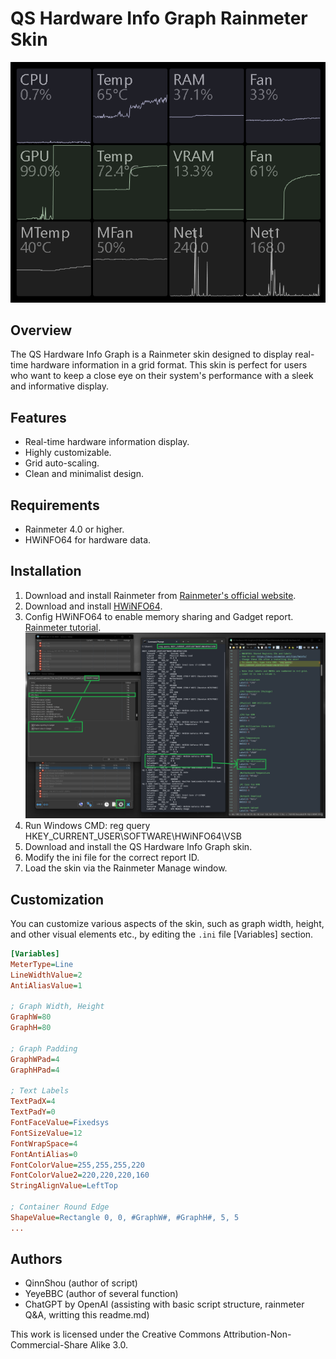 # QS Hardware Info Graph Rainmeter Skin

![Rainmeter HardwareInfoGraph Screenshot](https://github.com/QinnShou/RM-HardwareInfoGraph/blob/main/Screenshot.png)

## Overview
The QS Hardware Info Graph is a Rainmeter skin designed to display real-time hardware information in a grid format. This skin is perfect for users who want to keep a close eye on their system's performance with a sleek and informative display.

## Features
- Real-time hardware information display.
- Highly customizable.
- Grid auto-scaling.
- Clean and minimalist design.

## Requirements
- Rainmeter 4.0 or higher.
- HWiNFO64 for hardware data.

## Installation
1. Download and install Rainmeter from [Rainmeter's official website](https://www.rainmeter.net/).
2. Download and install [HWiNFO64](https://www.hwinfo.com/download/).
3. Config HWiNFO64 to enable memory sharing and Gadget report. [Rainmeter tutorial](https://docs.rainmeter.net/tips/hwinfo/).
![Rainmeter-HWiNFO64 Data Pull How-to](https://github.com/QinnShou/RM-HardwareInfoGraph/blob/main/Screenshot%20Sensor%20Howto.png)
5. Run Windows CMD: reg query HKEY_CURRENT_USER\SOFTWARE\HWiNFO64\VSB
7. Download and install the QS Hardware Info Graph skin.
8. Modify the ini file for the correct report ID.
10. Load the skin via the Rainmeter Manage window.

## Customization
You can customize various aspects of the skin, such as graph width, height, and other visual elements etc., by editing the `.ini` file [Variables] section.

  ```ini
  [Variables]
  MeterType=Line
  LineWidthValue=2
  AntiAliasValue=1

  ; Graph Width, Height
  GraphW=80
  GraphH=80
  
  ; Graph Padding
  GraphWPad=4
  GraphHPad=4
  
  ; Text Labels
  TextPadX=4
  TextPadY=0
  FontFaceValue=Fixedsys
  FontSizeValue=12
  FontWrapSpace=4
  FontAntiAlias=0
  FontColorValue=255,255,255,220
  FontColorValue2=220,220,220,160
  StringAlignValue=LeftTop

  ; Container Round Edge
  ShapeValue=Rectangle 0, 0, #GraphW#, #GraphH#, 5, 5
  ...
  ```

## Authors
- QinnShou (author of script)
- YeyeBBC (author of several function)
- ChatGPT by OpenAI (assisting with basic script structure, rainmeter Q&A, writting this readme.md)

This work is licensed under the Creative Commons Attribution-Non-Commercial-Share Alike 3.0.
